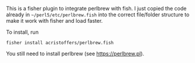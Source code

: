 This is a fisher plugin to integrate perlbrew with fish. I just copied the code
already in `~/perl5/etc/perlbrew.fish` into the correct
file/folder structure to make it work with fisher and load faster.

To install, run 

```fish
fisher install acristoffers/perlbrew.fish
```

You still need to install perlbrew (see <https://perlbrew.pl>).

